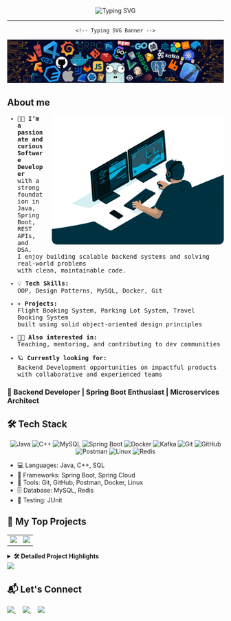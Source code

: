 

<!-- My headline name and banner --> 
<div align="center">

<p align="center">
  <!-- Headline -->
  <img src="https://readme-typing-svg.herokuapp.com?font=Fira+Code&size=24&pause=1000&color=FAF0E6&center=true&vCenter=true&width=600&lines=Hi+👋+I+am+Jyotsana+Chandwani;Backend+Developer" alt="Typing SVG" />

  ---
    <!-- Typing SVG Banner -->
  <img src ="https://github.com/Chandwani-13/Chandwani-13/blob/main/Images/header_.png"/>
</p>
</div>



<!-- About me section with side image -->
## About me
<p align="left">
  <img src="https://github.com/Chandwani-13/Chandwani-13/blob/main/Images/Coding%20Work%20From%20Home%20GIF%20by%20Domme%20Space.gif" width="400" align="right" style="margin-left: 20px; border-radius: 12px;" />
</p>

<samp>

- 👩‍💻 <b>I’m a passionate and curious Software Developer</b>  
  with a strong foundation in Java, Spring Boot, REST APIs, and DSA.  
  I enjoy building scalable backend systems and solving real-world problems  
  with clean, maintainable code.

- 💡 <b>Tech Skills:</b>  
  OOP, Design Patterns, MySQL, Docker, Git

- ✈️ <b>Projects:</b>  
  Flight Booking System, Parking Lot System, Travel Booking System  
  built using solid object-oriented design principles

- 👩‍🏫 <b>Also interested in:</b>  
  Teaching, mentoring, and contributing to dev communities

- 🪐 <b>Currently looking for:</b>  
  Backend Development opportunities on impactful products  
  with collaborative and experienced teams

</samp>



<!-- Short tagline -->
<h3>🚀 Backend Developer | Spring Boot Enthusiast | Microservices Architect</h3>




<!-- My tech stack with logos of skills and in written too -->
## 🛠️ Tech Stack

<!-- Logos -->
<p >
  <div align="center" padding="40">
<img src="https://skillicons.dev/icons?i=java" alt="Java" width="50" />  
<img src="https://skillicons.dev/icons?i=cpp" alt="C++" width="50"/>  
<img src="https://skillicons.dev/icons?i=mysql" alt="MySQL" width="50"/>  

<img src="https://skillicons.dev/icons?i=spring" alt="Spring Boot" width="50"/>  
<img src="https://skillicons.dev/icons?i=docker" alt="Docker" width="50"/>  
<img src="https://cdn.jsdelivr.net/gh/devicons/devicon/icons/kafka/kafka-original.svg" alt="Kafka" width="50"/>  

<img src="https://skillicons.dev/icons?i=git" alt="Git" width="50"/>  
<img src="https://skillicons.dev/icons?i=github" alt="GitHub" width="50"/>  
<img src="https://skillicons.dev/icons?i=postman" alt="Postman" width="50"/>  
<img src="https://skillicons.dev/icons?i=linux" alt="Linux" width="50"/>  
<img src="https://cdn.jsdelivr.net/gh/devicons/devicon/icons/redis/redis-original.svg" alt="Redis" width="50"/>  
</div>
</p>

<!-- written part-->

- 💻 Languages: Java, C++, SQL
- 🚀 Frameworks: Spring Boot, Spring Cloud
- 🧰 Tools: Git, GitHub, Postman, Docker, Linux
- 🗄️ Database: MySQL, Redis
- 🧪 Testing: JUnit



<!-- My project details with detail part seperate -->
## 🚀 My Top Projects

<!-- Project short part -->
<table>
  <tr>
    <td>
      <a href="https://github.com/Chandwani-13/E-Commerce-Platform-Project" target="_blank">
        <img width="400" src="https://github-readme-stats.vercel.app/api/pin/?username=Chandwani-13&repo=E-Commerce-Platform-Project&theme=github_dark" />
      </a>
    </td>
    <td>
      <a href="https://github.com/Chandwani-13/parking-lot-system" target="_blank">
        <img width="400" src="https://github-readme-stats.vercel.app/api/pin/?username=Chandwani-13&repo=parking-lot-system&theme=github_dark" />
      </a>
    </td>
  </tr>
</table>

<!-- Project detail part -->
<details>
  <summary><b>🛠️ Detailed Project Highlights</b></summary>
  
### 🛒 E-Commerce Platform

- 🧱 Java + Spring Boot + Redis + Kafka  
- ⚙️ Modular microservices: Orders, Payments, Notification, Product  
- 🚀 Redis caching improved performance by **10x**
- 📬 Kafka-driven email system
- 💳 Razorpay simulation + Elasticsearch filtering

---

### 🅿️ Parking Lot System

- 💻 Built with Java + OOP + CLI
- 🧠 Used Strategy & Singleton design patterns
- 🎯 Built like real-world parking logic
- 🚗 Multiple vehicle types + live commands

</details>

<img src="https://github.com/Chandwani-13/E-Commerce-Platform-Project/blob/main/assets/architecture-diagram.gif" />




<!-- Connection details -->
  ## 📬 Let's Connect

<p align="left">
  <a href="mailto:jyotsana1999chandwani@gmail.com">
    <img src="https://img.shields.io/badge/Gmail-D14836?style=flat&logo=gmail&logoColor=white" width="100"/>
  </a>
  &nbsp;&nbsp;&nbsp;
  <a href="https://www.linkedin.com/in/jyotsana-chandwani">
    <img src="https://img.shields.io/badge/LinkedIn-blue?style=flat&logo=linkedin&logoColor=white" width="100"/>
  </a>
  &nbsp;&nbsp;&nbsp;
  <a href="https://github.com/Chandwani-13">
    <img src="https://img.shields.io/badge/GitHub-100000?style=flat&logo=github&logoColor=white" width="100"/>
  </a>
</p>





